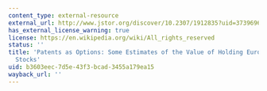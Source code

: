 ```yaml
---
content_type: external-resource
external_url: http://www.jstor.org/discover/10.2307/1912835?uid=3739696&uid=2134&uid=2&uid=70&uid=4&uid=3739256&sid=21104048710543
has_external_license_warning: true
license: https://en.wikipedia.org/wiki/All_rights_reserved
status: ''
title: 'Patents as Options: Some Estimates of the Value of Holding European Patent
  Stocks'
uid: b3603eec-7d5e-43f3-bcad-3455a179ea15
wayback_url: ''
---
```

